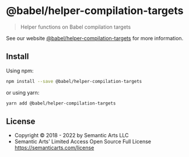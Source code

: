 # @babel/helper-compilation-targets

> Helper functions on Babel compilation targets

See our website [@babel/helper-compilation-targets](https://babeljs.io/docs/en/babel-helper-compilation-targets) for more information.

## Install

Using npm:

```sh
npm install --save @babel/helper-compilation-targets
```

or using yarn:

```sh
yarn add @babel/helper-compilation-targets
```

## License

- Copyright © 2018 - 2022 by Semantic Arts LLC
- Semantic Arts' Limited Access Open Source Full License https://semanticarts.com/license
